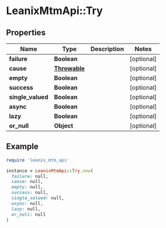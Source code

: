 # LeanixMtmApi::Try

## Properties

| Name | Type | Description | Notes |
| ---- | ---- | ----------- | ----- |
| **failure** | **Boolean** |  | [optional] |
| **cause** | [**Throwable**](Throwable.md) |  | [optional] |
| **empty** | **Boolean** |  | [optional] |
| **success** | **Boolean** |  | [optional] |
| **single_valued** | **Boolean** |  | [optional] |
| **async** | **Boolean** |  | [optional] |
| **lazy** | **Boolean** |  | [optional] |
| **or_null** | **Object** |  | [optional] |

## Example

```ruby
require 'leanix_mtm_api'

instance = LeanixMtmApi::Try.new(
  failure: null,
  cause: null,
  empty: null,
  success: null,
  single_valued: null,
  async: null,
  lazy: null,
  or_null: null
)
```

